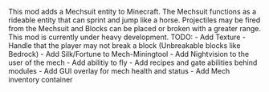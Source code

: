 This mod adds a Mechsuit entity to Minecraft.
The Mechsuit functions as a rideable entity that can sprint and jump like a horse. Projectiles may be fired from the Mechsuit and Blocks can be placed or broken with a greater range. This mod is currently under heavy development.
TODO:
	- Add Texture
	- Handle that the player may not break a block (Unbreakable blocks like Bedrock)
	- Add Silk/Fortune to Mech-Miningtool
	- Add Nightvision to the user of the mech
	- Add abilitiy to fly
	- Add recipes and gate abilities behind modules
	- Add GUI overlay for mech health and status
	- Add Mech inventory container